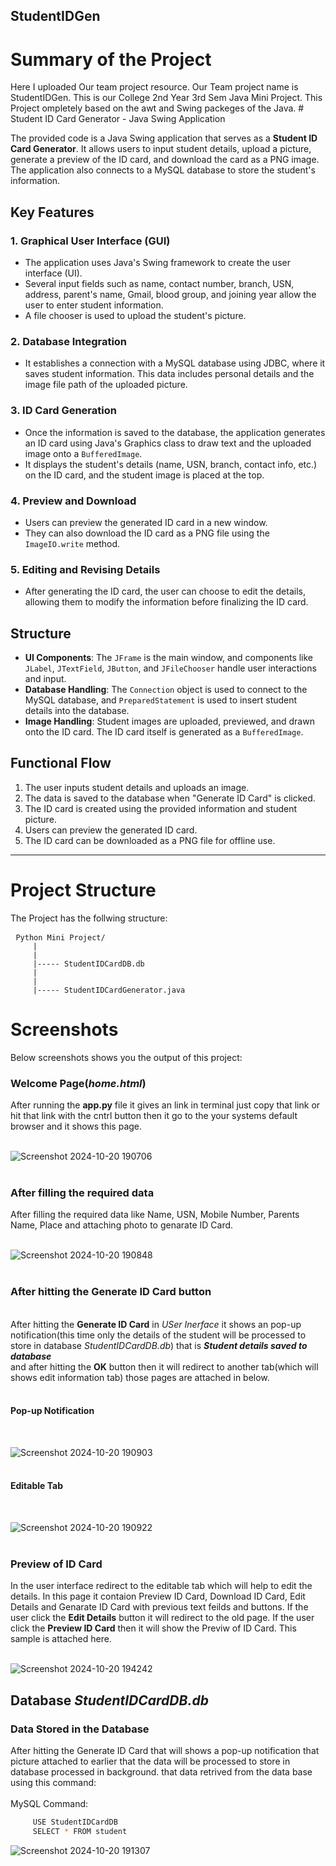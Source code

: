 ## StudentIDGen
<h1>Summary of the Project</h1>
Here I uploaded Our team project resource. Our Team project name is StudentIDGen. This is our College 2nd Year 3rd Sem Java Mini Project.
     This Project ompletely based on the awt and Swing packeges of the Java. 
     # Student ID Card Generator - Java Swing Application

The provided code is a Java Swing application that serves as a **Student ID Card Generator**. It allows users to input student details, upload a picture, generate a preview of the ID card, and download the card as a PNG image. The application also connects to a MySQL database to store the student's information.

## Key Features

### 1. Graphical User Interface (GUI)
- The application uses Java's Swing framework to create the user interface (UI).
- Several input fields such as name, contact number, branch, USN, address, parent's name, Gmail, blood group, and joining year allow the user to enter student information.
- A file chooser is used to upload the student's picture.

### 2. Database Integration
- It establishes a connection with a MySQL database using JDBC, where it saves student information. This data includes personal details and the image file path of the uploaded picture.

### 3. ID Card Generation
- Once the information is saved to the database, the application generates an ID card using Java's Graphics class to draw text and the uploaded image onto a `BufferedImage`.
- It displays the student's details (name, USN, branch, contact info, etc.) on the ID card, and the student image is placed at the top.

### 4. Preview and Download
- Users can preview the generated ID card in a new window.
- They can also download the ID card as a PNG file using the `ImageIO.write` method.

### 5. Editing and Revising Details
- After generating the ID card, the user can choose to edit the details, allowing them to modify the information before finalizing the ID card.

## Structure

- **UI Components**: The `JFrame` is the main window, and components like `JLabel`, `JTextField`, `JButton`, and `JFileChooser` handle user interactions and input.
- **Database Handling**: The `Connection` object is used to connect to the MySQL database, and `PreparedStatement` is used to insert student details into the database.
- **Image Handling**: Student images are uploaded, previewed, and drawn onto the ID card. The ID card itself is generated as a `BufferedImage`.

## Functional Flow

1. The user inputs student details and uploads an image.
2. The data is saved to the database when "Generate ID Card" is clicked.
3. The ID card is created using the provided information and student picture.
4. Users can preview the generated ID card.
5. The ID card can be downloaded as a PNG file for offline use.

---


# Project Structure
The Project has the follwing structure: 
<pre> <code>Python Mini Project/
     |
     |
     |----- StudentIDCardDB.db
     |        
     |
     |----- StudentIDCardGenerator.java
</code></pre>

# Screenshots 
Below screenshots shows you the output of this project:<br>
<h3>Welcome Page(<i>home.html</i>)</h3>
     After running the <b>app.py</b> file it gives an link in terminal just copy that link or hit that link with the cntrl button then it go to the your systems default browser and it shows this page. <br><br>
     
![Screenshot 2024-10-20 190706](https://github.com/user-attachments/assets/0440723e-9c97-4e7e-9ccf-9d7ed4348835)<br><br>


<h3>After filling the required data</h3>
   After filling the required data like Name, USN, Mobile Number, Parents Name, Place and attaching photo to genarate ID Card.<br><br>
     
![Screenshot 2024-10-20 190848](https://github.com/user-attachments/assets/f1f212ee-8adc-4ffa-86b8-df316496790c)<br><br>


<h3>After hitting the Generate ID Card button</h3><br>
     After hitting the <b>Generate ID Card</b> in <i>USer Inerface</i> it shows an pop-up notification(this time only the details of the student will be processed to store in database <i> StudentIDCardDB.db</i>) that is <b><i>Student details saved to database</i></b><br> and after hitting the <b>OK</b> button then it will redirect to another tab(which will shows edit information tab) those pages are attached in below.<br><br>
<h4>Pop-up Notification</h4><br>

![Screenshot 2024-10-20 190903](https://github.com/user-attachments/assets/bb6f75fd-dc81-43a0-a7f6-d1a41f8ccf85)<br><br>

<h4>Editable Tab</h4><br>

![Screenshot 2024-10-20 190922](https://github.com/user-attachments/assets/8dcf6e6d-b447-4941-aed7-3fc5893e8a1c)<br><br>



<h3>Preview of ID Card</h3>
In the user interface redirect to the editable tab which will help to edit the details. In this page it contaion Preview ID Card, Download ID Card, Edit Details and Genarate ID Card with previous text feilds and buttons. If the user click the <b>Edit Details</b> button it will redirect to the old page. If the user click the <b>Preview ID Card</b> then it will show the Previw of ID Card. This sample is attached here.<br><br>

![Screenshot 2024-10-20 194242](https://github.com/user-attachments/assets/64e8a8f2-d652-4536-8ee9-7c7772ab8385)<br>

<h2>Database <i>StudentIDCardDB.db</i></h2>
<h3>Data Stored in the Database</h3>
After hitting the Generate ID Card that will shows a pop-up notification that picture attached to earlier that the data will be processed to store in database processed in background. that data retrived from the data base using this command:<br><br>
MySQL Command:<br>

```bash
     USE StudentIDCardDB
     SELECT * FROM student
```

![Screenshot 2024-10-20 191307](https://github.com/user-attachments/assets/80e44f02-c1f6-46da-ac16-cba1fa3d32fa)
